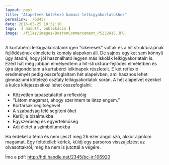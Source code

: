 ```yaml
---
layout: post
title: "Alapelvek kötelező kamasz lelkigyakorlatokhoz"
permalink:  /6343/ 
date: 2016-05-25 18:32:10
tags:  [ másutt, publikáció ] 
image:  /files/images/BostonCommencement_P5232415.JPG 
---
```

A kurtabérci lelkigyakorlataink igen “sikeresek” voltak és a hit struktúrájának fejlődésének elmélete is komoly alapokon áll. De sajnos egyiket sem könnyű úgy átadni, hogy jól használható legyen más iskolák lelkigyakorlatain is.  
Ezért hát még jobban elmélyedtem a hit-struktúra-fejlődés elméletben és újra átgondoltam a kurtabérci lelkinapok részleteit. E két reflexió eredményét pedig összefoglaltam hét alapelvben, ami hasznos lehet gimnáziumi kötelező osztály lelkigyakorlatok során. A hét alapelvet ezekkel a kulcs kifejezésekkel lehet összefoglalni:  
<ul>  
<li>Közvetlen tapasztalattól a reflexióig</li>  
<li>“Látom magamat, ahogy szerintem te látsz engem.”</li>  
<li>Kortársak segítségével</li>  
<li>A szabadság felé segíteni őket</li>  
<li>Kerülj a bizalmukba</li>  
<li>Egyszerűség és egyértelműség</li>  
<li>Adj életet a szimbólumokba</li>  
</ul>  
Ha érdekel a téma és nem ijeszt meg 26 ezer angol szó, akkor ajánlom magamat. Egy feltétellel: kérlek, küldj egy pársoros visszajelzést az olvasottakról, még ha nem is jutottál a végére.

Íme a pdf: http://hdl.handle.net/2345/bc-ir:106920 